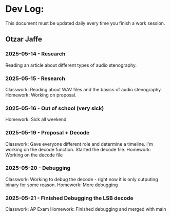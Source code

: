 # Dev Log:

This document must be updated daily every time you finish a work session.

## Otzar Jaffe

### 2025-05-14 - Research
Reading an article about different types of audio stenography.

### 2025-05-15 - Research
Classwork: Reading about WAV files and the basics of audio stenography.
Homework: Working on proposal.

### 2025-05-16 - Out of school (very sick)
Homework: Sick all weekend

### 2025-05-19 - Proposal + Decode
Classwork: Gave everyone different role and determine a timeline. I'm working on the decode function. Started the decode file.
Homework: Working on the decode file

### 2025-05-20 - Debugging
Classwork: Working to debug the decode - right now it is only outputing binary for some reason.
Homework: More debugging

### 2025-05-21 - Finished Debugging the LSB decode
Classwork: AP Exam
Homework: Finished debugging and merged with main
